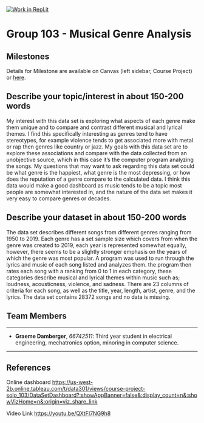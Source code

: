 [![Work in Repl.it](https://classroom.github.com/assets/work-in-replit-14baed9a392b3a25080506f3b7b6d57f295ec2978f6f33ec97e36a161684cbe9.svg)](https://classroom.github.com/online_ide?assignment_repo_id=359187&assignment_repo_type=GroupAssignmentRepo)
# Group 103 - Musical Genre Analysis



## Milestones

Details for Milestone are available on Canvas (left sidebar, Course Project) or [here](https://firas.moosvi.com/courses/data301/project/milestone01.html).

## Describe your topic/interest in about 150-200 words

My interest with this data set is exploring what aspects of each genre make them unique and to compare and contrast different musical and lyrical themes. I find this specifically interesting as genres tend to have stereotypes, for example violence tends to get associated more with metal or rap then genres like country or jazz. My goals with this data set are to explore these associations and compare with the data collected from an unobjective source, which in this case it’s the computer program analyzing the songs. My questions that may want to ask regarding this data set could be what genre is the happiest, what genre is the most depressing, or how does the reputation of a genre compare to the calculated data. I think this data would make a good dashboard as music tends to be a topic most people are somewhat interested in, and the nature of the data set makes it very easy to compare genres or decades.

## Describe your dataset in about 150-200 words

The data set describes different songs from different genres ranging from 1950 to 2019. Each genre has a set sample size which covers from when the genre was created to 2019, each year is represented somewhat equally, however, there seems to be a slightly stronger emphasis on the years of which the genre was most popular. A program was used to run through the lyrics and music of each song listed and analyzes them. the program then rates each song with a ranking from 0 to 1 in each category, these categories describe musical and lyrical themes within music such as; loudness, acousticness, violence, and sadness. There are 23 columns of criteria for each song, as well as the title, year, length, artist, genre, and the lyrics.  The data set contains 28372 songs and no data is missing.

## Team Members
---

- **Graeme Damberger**, *66742511*: Third year student in electrical engineering, mechatronics option, minoring in computer science. 

---
## References

Online dashboard
https://us-west-2b.online.tableau.com/t/data301/views/course-project-solo_103/DataSetDashboard?:showAppBanner=false&:display_count=n&:showVizHome=n&:origin=viz_share_link

Video Link
https://youtu.be/QXtFI7NG9h8
